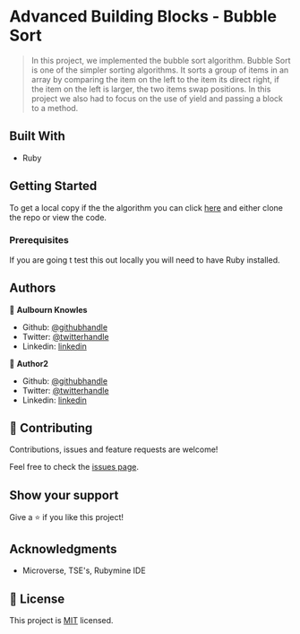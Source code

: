 # Advanced Building Blocks - Bubble Sort
> In this project, we implemented the bubble sort algorithm.  Bubble Sort is one of the simpler sorting algorithms.  It sorts a group of items in an array by comparing the item on the left to the item its direct right, if the item on the left is larger, the two items swap positions.    In this project we also had to focus on the use of yield and passing a block to a method.


## Built With

- Ruby

## Getting Started

To get a local copy if the the algorithm you can click [here](https://github.com/appiersign/bubble-sort/tree/master) and either clone the repo or view the code.

### Prerequisites
If you are going t test this out locally you will need to have Ruby installed.

## Authors

👤 **Aulbourn Knowles**

- Github: [@githubhandle](https://github.com/aulbytj)
- Twitter: [@twitterhandle](https://twitter.com/aulbytj)
- Linkedin: [linkedin](https://linkedin.com/in/aulbourn-knowles-b9971672)

👤 **Author2**

- Github: [@githubhandle](https://github.com/githubhandle)
- Twitter: [@twitterhandle](https://twitter.com/twitterhandle)
- Linkedin: [linkedin](https://linkedin.com/linkedinhandle)

## 🤝 Contributing

Contributions, issues and feature requests are welcome!

Feel free to check the [issues page](https://github.com/appiersign/bubble-sort/issues).

## Show your support

Give a ⭐️ if you like this project!

## Acknowledgments

- Microverse, TSE's, Rubymine IDE

## 📝 License

This project is [MIT](lic.url) licensed.

